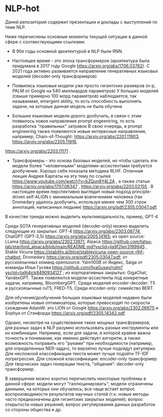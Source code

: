 # NLP-hot

Даннй репозиторий содержит презентации и доклады с выступлений по теме NLP.

Ниже перечислены основные моменты текущей ситуации в данной сфере с соотвествующими ссылками.

- В 90е годы основной архитектурой в NLP были RNN.

- Настоящее время - это эпоха трансформеров (архитектура была придумана в 2017 году Google https://arxiv.org/abs/1706.03762). С 2021 года активно развивается направление генеративных языковых моделей (decoder-only трансформеров) 

- Появились языковые модели уже просто гигантских размеров (н-р, PALM от Google на 540 миллиардов параметров)
У больших моделей (свыше примерно 100 млрд параметров) наблюдается, так называемая, emergent ability, то есть способность выполнять задачи, на которые данная модель не была обучена

- Большие языковые модели дорого дообучать, в связи с этим появилось новое направление prompt engeeniring, то есть разработка "правильных" затравок
В свою очередь, в prompt engineering также появляются новые интересные направления, например, Chain-of-Thought: https://arxiv.org/abs/2201.11903,
https://arxiv.org/abs/2205.11916,

https://arxiv.org/abs/2203.11171 .

- Трансформеры - это основа базовых моделей, но чтобы сделать эти модели более "человечными" моделями-ассистентами требуется дообучение. Хорошо себя показала методика RLHF. Отличная лекция Андрея Карпаты на эту тему по ссылке https://www.youtube.com/watch?v=bZQun8Y4L2A , а также статьи: https://arxiv.org/abs/1707.06347 , https://arxiv.org/abs/2203.02155 . В настоящее время перспективно выглядит новый подход principle-driven self-ALIGN с минимальным вовлечением человека (так Dromedary удалось дообучить, используя менее чем 300 строк аннотаций, написанных людьми) https://arxiv.org/pdf/2305.03047.pdf.

В качестве тренда можно выделить мультимодальность, пример, GPT-4

Среди SOTA генеративных моделей (decoder-only) можно выделить следующие из закрытых: GPT-4 https://arxiv.org/abs/2303.08774, ChatGPT (GPT-3,5) https://arxiv.org/abs/2005.14165; из open source: LLama https://arxiv.org/abs/2302.13971, Alpaca https://github.com/tatsu-lab/stanford_alpaca/blob/main/README.md?ysclid=lja9f2lejr3199945 , Stable Vicuna https://stability.ai/blog/stablevicuna-open-source-rlhf-chatbot, Dromedary https://arxiv.org/pdf/2305.03047.pdf; от русскоязычных команд opensource: Yalm100B oт Яндекс, Saiga от команды Ильи Гусева https://github.com/IlyaGusev/rulm?ysclid=lja9j4jck8490934127 ; из корпоративных закрытых: GigaChat, YandexGPT. Также появляются модели-ассистенты под конкретные задачи, например, BloombergGPT. Среди моделей encoder-decoder: T5 и русскоязычные ruT5, FRED-T5. Среди encoder-only: семейство BERT.

Для обучения/дообучения больших языковых моделей недавно были изобретены новые оптимизаторы, которые превосходят по скорости схождения AdamW: это LION от Google https://arxiv.org/abs/2302.06675 и Sophya от Стэнфорда https://arxiv.org/pdf/2305.14342.pdf.

Однако, несмотря на существование таких мощных трансформеров, для разных задач в NLP разумно использовать разные инструменты или их комбинации. Например, если для задачи, в которой крайне важна точность и понимание, как именно действует алгоритм,  а также возможность поправить его "руками" при необходимости (например, для определенных NER-задач), то вероятно лучше подойдут регулярки. Для несложной классификации текста может лучше подойти TF-IDF логрегрессия. Для сложной классификации: encoder-only трансформер. Для творческих задач генерации текста, "общения": decoder-only трансформер.

В завершение можно коротко перечислить некоторые проблемы в данной сфере: модели могут "галлюцинировать"; модели ограничены данными, на которых они обучались; все чаще встает вопрос воспроизводимости результатов научных статей (т.к. новые методы часто предназначены для гигантских закрытых моделей); вопрос открытости новых решений; вопрос регулирования данных разработок со стороны общества и др.

